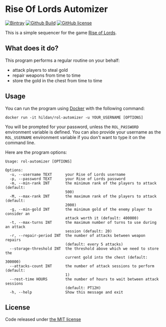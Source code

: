 # Rise Of Lords Automizer

[![Bintray](https://img.shields.io/bintray/v/joffrey-bion/applications/rol-automizer.svg)](https://bintray.com/joffrey-bion/applications/rol-automizer/_latestVersion)
[![Github Build](https://img.shields.io/github/workflow/status/joffrey-bion/rol-automizer/CI%20Build?label=build&logo=github)](https://github.com/joffrey-bion/rol-automizer/actions?query=workflow%3A%22CI+Build%22)
[![GitHub license](https://img.shields.io/badge/license-MIT-blue.svg)](https://github.com/joffrey-bion/rol-automizer/blob/master/LICENSE)

This is a simple sequencer for the game [Rise of Lords](http://www.riseoflords.com/).

## What does it do?

This program performs a regular routine on your behalf: 

- attack players to steal gold
- repair weapons from time to time
- store the gold in the chest from time to time

## Usage

You can run the program using [Docker](https://www.docker.com/) with the following command:

```
docker run -it hildan/rol-automizer -u YOUR_USERNAME [OPTIONS]
```

You will be prompted for your password, unless the `ROL_PASSWORD` environment variable is defined.
You can also provide your username as the `ROL_USERNAME` environment variable if you don't want to type it on the 
command line.

Here are the program options:

```
Usage: rol-automizer [OPTIONS]

Options:
  -u, --username TEXT      your Rise of Lords username
  -p, --password TEXT      your Rise of Lords password
  -m, --min-rank INT       the minimum rank of the players to attack (default:
                           500)
  -M, --max-rank INT       the maximum rank of the players to attack (default:
                           2000)
  -g, --min-gold INT       the minimum gold of the enemy player to consider an
                           attack worth it (default: 400000)
  -t, --max-turns INT      the maximum number of turns to use during an attack
                           session (default: 20)
  -r, --repair-period INT  the number of attacks between weapon repairs
                           (default: every 5 attacks)
  --storage-threshold INT  the threshold above which we need to store the
                           current gold into the chest (default: 300000)
  --attacks-count INT      the number of attack sessions to perform (default:
                           1)
  --rest-time HOURS        the number of hours to wait between attack sessions
                           (default: PT12H)
  -h, --help               Show this message and exit
```

## License

Code released under [the MIT license](https://github.com/joffrey-bion/rol-automizer/blob/master/LICENSE)
